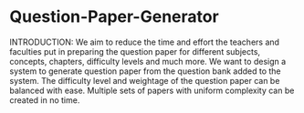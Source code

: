 # Question-Paper-Generator

INTRODUCTION:
We aim to reduce the time and effort the teachers and faculties put in preparing the question
paper for different subjects, concepts, chapters, difficulty levels and much more. We want to
design a system to generate question paper from the question bank added to the system.
The difficulty level and weightage of the question paper can be balanced with ease. Multiple
sets of papers with uniform complexity can be created in no time.
